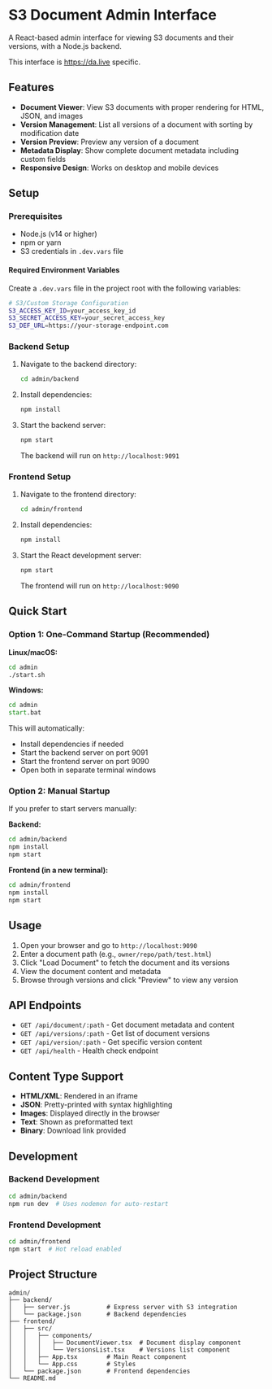 # S3 Document Admin Interface

A React-based admin interface for viewing S3 documents and their versions, with a Node.js backend.

This interface is https://da.live specific.

## Features

- **Document Viewer**: View S3 documents with proper rendering for HTML, JSON, and images
- **Version Management**: List all versions of a document with sorting by modification date
- **Version Preview**: Preview any version of a document
- **Metadata Display**: Show complete document metadata including custom fields
- **Responsive Design**: Works on desktop and mobile devices

## Setup

### Prerequisites

- Node.js (v14 or higher)
- npm or yarn
- S3 credentials in `.dev.vars` file

#### Required Environment Variables

Create a `.dev.vars` file in the project root with the following variables:

```bash
# S3/Custom Storage Configuration
S3_ACCESS_KEY_ID=your_access_key_id
S3_SECRET_ACCESS_KEY=your_secret_access_key
S3_DEF_URL=https://your-storage-endpoint.com
```

### Backend Setup

1. Navigate to the backend directory:
   ```bash
   cd admin/backend
   ```

2. Install dependencies:
   ```bash
   npm install
   ```

3. Start the backend server:
   ```bash
   npm start
   ```

   The backend will run on `http://localhost:9091`

### Frontend Setup

1. Navigate to the frontend directory:
   ```bash
   cd admin/frontend
   ```

2. Install dependencies:
   ```bash
   npm install
   ```

3. Start the React development server:
   ```bash
   npm start
   ```

   The frontend will run on `http://localhost:9090`

## Quick Start

### Option 1: One-Command Startup (Recommended)

**Linux/macOS:**
```bash
cd admin
./start.sh
```

**Windows:**
```cmd
cd admin
start.bat
```

This will automatically:
- Install dependencies if needed
- Start the backend server on port 9091
- Start the frontend server on port 9090
- Open both in separate terminal windows

### Option 2: Manual Startup

If you prefer to start servers manually:

**Backend:**
```bash
cd admin/backend
npm install
npm start
```

**Frontend (in a new terminal):**
```bash
cd admin/frontend
npm install
npm start
```

## Usage

1. Open your browser and go to `http://localhost:9090`
2. Enter a document path (e.g., `owner/repo/path/test.html`)
3. Click "Load Document" to fetch the document and its versions
4. View the document content and metadata
5. Browse through versions and click "Preview" to view any version

## API Endpoints

- `GET /api/document/:path` - Get document metadata and content
- `GET /api/versions/:path` - Get list of document versions
- `GET /api/version/:path` - Get specific version content
- `GET /api/health` - Health check endpoint

## Content Type Support

- **HTML/XML**: Rendered in an iframe
- **JSON**: Pretty-printed with syntax highlighting
- **Images**: Displayed directly in the browser
- **Text**: Shown as preformatted text
- **Binary**: Download link provided

## Development

### Backend Development
```bash
cd admin/backend
npm run dev  # Uses nodemon for auto-restart
```

### Frontend Development
```bash
cd admin/frontend
npm start  # Hot reload enabled
```

## Project Structure

```
admin/
├── backend/
│   ├── server.js          # Express server with S3 integration
│   └── package.json       # Backend dependencies
├── frontend/
│   ├── src/
│   │   ├── components/
│   │   │   ├── DocumentViewer.tsx  # Document display component
│   │   │   └── VersionsList.tsx    # Versions list component
│   │   ├── App.tsx        # Main React component
│   │   └── App.css        # Styles
│   └── package.json       # Frontend dependencies
└── README.md
```
